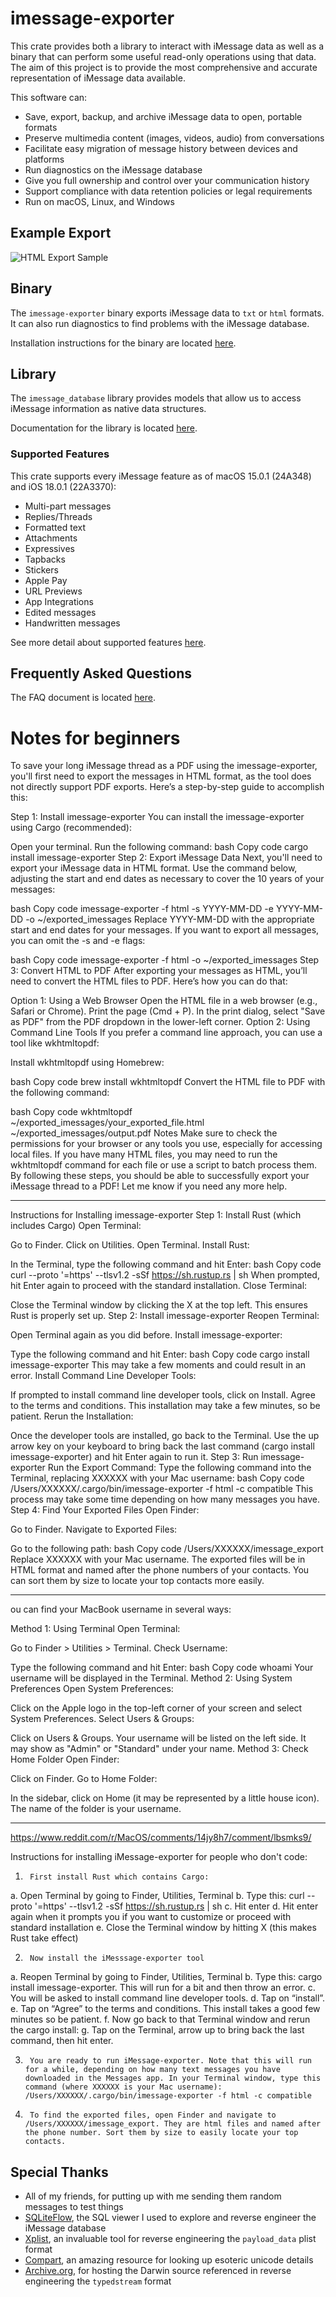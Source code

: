 # imessage-exporter

This crate provides both a library to interact with iMessage data as well as a binary that can perform some useful read-only operations using that data. The aim of this project is to provide the most comprehensive and accurate representation of iMessage data available.

This software can:

- Save, export, backup, and archive iMessage data to open, portable formats
- Preserve multimedia content (images, videos, audio) from conversations
- Facilitate easy migration of message history between devices and platforms
- Run diagnostics on the iMessage database
- Give you full ownership and control over your communication history
- Support compliance with data retention policies or legal requirements
- Run on macOS, Linux, and Windows

## Example Export

![HTML Export Sample](/docs/hero.png)

## Binary

The `imessage-exporter` binary exports iMessage data to `txt` or `html` formats. It can also run diagnostics to find problems with the iMessage database.

Installation instructions for the binary are located [here](imessage-exporter/README.md).

## Library

The `imessage_database` library provides models that allow us to access iMessage information as native data structures.

Documentation for the library is located [here](imessage-database/README.md).

### Supported Features

This crate supports every iMessage feature as of macOS 15.0.1 (24A348) and iOS 18.0.1 (22A3370):

- Multi-part messages
- Replies/Threads
- Formatted text
- Attachments
- Expressives
- Tapbacks
- Stickers
- Apple Pay
- URL Previews
- App Integrations
- Edited messages
- Handwritten messages

See more detail about supported features [here](docs/features.md).

## Frequently Asked Questions

The FAQ document is located [here](/docs/faq.md).

# Notes for beginners
To save your long iMessage thread as a PDF using the imessage-exporter, you'll first need to export the messages in HTML format, as the tool does not directly support PDF exports. Here’s a step-by-step guide to accomplish this:

Step 1: Install imessage-exporter
You can install the imessage-exporter using Cargo (recommended):

Open your terminal.
Run the following command:
bash
Copy code
cargo install imessage-exporter
Step 2: Export iMessage Data
Next, you'll need to export your iMessage data in HTML format. Use the command below, adjusting the start and end dates as necessary to cover the 10 years of your messages:

bash
Copy code
imessage-exporter -f html -s YYYY-MM-DD -e YYYY-MM-DD -o ~/exported_imessages
Replace YYYY-MM-DD with the appropriate start and end dates for your messages. If you want to export all messages, you can omit the -s and -e flags:

bash
Copy code
imessage-exporter -f html -o ~/exported_imessages
Step 3: Convert HTML to PDF
After exporting your messages as HTML, you’ll need to convert the HTML files to PDF. Here’s how you can do that:

Option 1: Using a Web Browser
Open the HTML file in a web browser (e.g., Safari or Chrome).
Print the page (Cmd + P).
In the print dialog, select "Save as PDF" from the PDF dropdown in the lower-left corner.
Option 2: Using Command Line Tools
If you prefer a command line approach, you can use a tool like wkhtmltopdf:

Install wkhtmltopdf using Homebrew:

bash
Copy code
brew install wkhtmltopdf
Convert the HTML file to PDF with the following command:

bash
Copy code
wkhtmltopdf ~/exported_imessages/your_exported_file.html ~/exported_imessages/output.pdf
Notes
Make sure to check the permissions for your browser or any tools you use, especially for accessing local files.
If you have many HTML files, you may need to run the wkhtmltopdf command for each file or use a script to batch process them.
By following these steps, you should be able to successfully export your iMessage thread to a PDF! Let me know if you need any more help.



------

Instructions for Installing imessage-exporter
Step 1: Install Rust (which includes Cargo)
Open Terminal:

Go to Finder.
Click on Utilities.
Open Terminal.
Install Rust:

In the Terminal, type the following command and hit Enter:
bash
Copy code
curl --proto '=https' --tlsv1.2 -sSf https://sh.rustup.rs | sh
When prompted, hit Enter again to proceed with the standard installation.
Close Terminal:

Close the Terminal window by clicking the X at the top left. This ensures Rust is properly set up.
Step 2: Install imessage-exporter
Reopen Terminal:

Open Terminal again as you did before.
Install imessage-exporter:

Type the following command and hit Enter:
bash
Copy code
cargo install imessage-exporter
This may take a few moments and could result in an error.
Install Command Line Developer Tools:

If prompted to install command line developer tools, click on Install.
Agree to the terms and conditions. This installation may take a few minutes, so be patient.
Rerun the Installation:

Once the developer tools are installed, go back to the Terminal.
Use the up arrow key on your keyboard to bring back the last command (cargo install imessage-exporter) and hit Enter again to run it.
Step 3: Run imessage-exporter
Run the Export Command:
Type the following command into the Terminal, replacing XXXXXX with your Mac username:
bash
Copy code
/Users/XXXXXX/.cargo/bin/imessage-exporter -f html -c compatible
This process may take some time depending on how many messages you have.
Step 4: Find Your Exported Files
Open Finder:

Go to Finder.
Navigate to Exported Files:

Go to the following path:
bash
Copy code
/Users/XXXXXX/imessage_export
Replace XXXXXX with your Mac username.
The exported files will be in HTML format and named after the phone numbers of your contacts. You can sort them by size to locate your top contacts more easily.


-----------

ou can find your MacBook username in several ways:

Method 1: Using Terminal
Open Terminal:

Go to Finder > Utilities > Terminal.
Check Username:

Type the following command and hit Enter:
bash
Copy code
whoami
Your username will be displayed in the Terminal.
Method 2: Using System Preferences
Open System Preferences:

Click on the Apple logo in the top-left corner of your screen and select System Preferences.
Select Users & Groups:

Click on Users & Groups.
Your username will be listed on the left side. It may show as "Admin" or "Standard" under your name.
Method 3: Check Home Folder
Open Finder:

Click on Finder.
Go to Home Folder:

In the sidebar, click on Home (it may be represented by a little house icon).
The name of the folder is your username.


-------
https://www.reddit.com/r/MacOS/comments/14jy8h7/comment/lbsmks9/


Instructions for installing iMessage-exporter for people who don't code:

1.      First install Rust which contains Cargo:
a.      Open Terminal by going to Finder, Utilities, Terminal
b.      Type this: curl --proto '=https' --tlsv1.2 -sSf https://sh.rustup.rs | sh
c.      Hit enter
d.      Hit enter again when it prompts you if you want to customize or proceed with standard installation
e.      Close the Terminal window by hitting X (this makes Rust take effect)

2.      Now install the iMesssage-exporter tool
a.      Reopen Terminal by going to Finder, Utilities, Terminal
b.      Type this: cargo install imessage-exporter. This will run for a bit and then throw an error.
c.      You will be asked to install command line developer tools. 
d.      Tap on “install”.
e.      Tap on “Agree” to the terms and conditions. This install takes a good few minutes so be patient.
f.       Now go back to that Terminal window and rerun the cargo install:
g.      Tap on the Terminal, arrow up to bring back the last command, then hit enter.

3.      You are ready to run iMessage-exporter. Note that this will run for a while, depending on how many text messages you have downloaded in the Messages app. In your Terminal window, type this command (where XXXXXX is your Mac username): /Users/XXXXXX/.cargo/bin/imessage-exporter -f html -c compatible 

4.      To find the exported files, open Finder and navigate to /Users/XXXXXX/imessage_export. They are html files and named after the phone number. Sort them by size to easily locate your top contacts.


## Special Thanks

- All of my friends, for putting up with me sending them random messages to test things
- [SQLiteFlow](https://www.sqliteflow.com), the SQL viewer I used to explore and reverse engineer the iMessage database
- [Xplist](https://github.com/ic005k/Xplist), an invaluable tool for reverse engineering the `payload_data` plist format
- [Compart](https://www.compart.com/en/unicode/), an amazing resource for looking up esoteric unicode details
- [Archive.org](https://archive.org/details/darwin_0.1), for hosting the Darwin source referenced in reverse engineering the `typedstream` format
